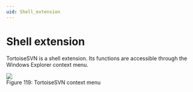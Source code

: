 ```yaml
---
uid: Shell_extension
---
```


# Shell extension

TortoiseSVN is a shell extension. Its functions are accessible through the Windows Explorer context menu.

![](~/develop/images/SVN_context_menu.png)
<br>Figure 119: TortoiseSVN context menu
